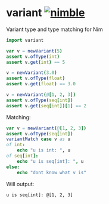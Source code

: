 # variant [![nimble](https://raw.githubusercontent.com/yglukhov/nimble-tag/master/nimble_js.png)](https://github.com/yglukhov/nimble-tag)
Variant type and type matching for Nim

```nim
import variant

var v = newVariant(5)
assert v.ofType(int)
assert v.get(int) == 5

v = newVariant(3.0)
assert v.ofType(float)
assert v.get(float) == 3.0

v = newVariant(@[1, 2, 3])
assert v.ofType(seq[int])
assert v.get(seq[int])[1] == 2
```

Matching:
```nim
var v = newVariant(@[1, 2, 3])
assert v.ofType(seq[int])
variantMatch case v as u
of int:
    echo "u is int: ", u
of seq[int]:
    echo "u is seq[int]: ", u
else:
    echo "dont know what v is"
```
Will output:
```
u is seq[int]: @[1, 2, 3]
```
